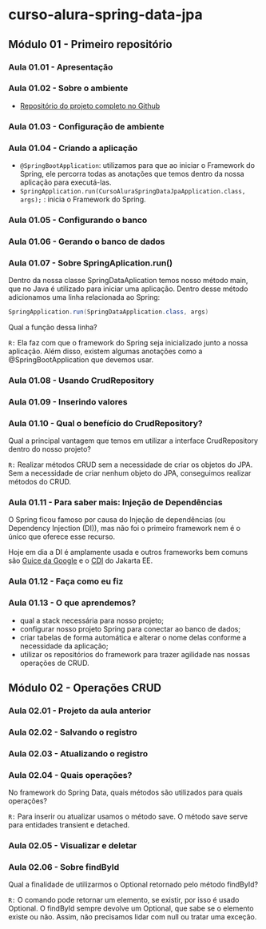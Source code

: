 # curso-alura-spring-data-jpa

## Módulo 01 - Primeiro repositório

### Aula 01.01 - Apresentação

### Aula 01.02 - Sobre o ambiente
- [Repositório do projeto completo no Github](https://github.com/forks-projects/1795-curso-spring-data)

### Aula 01.03 - Configuração de ambiente

### Aula 01.04 - Criando a aplicação
- `@SpringBootApplication`: utilizamos para que ao iniciar o Framework do Spring, ele percorra todas as anotações que temos dentro da nossa aplicação para executá-las.
- `SpringApplication.run(CursoAluraSpringDataJpaApplication.class, args);` : inicia o Framework do Spring.

### Aula 01.05 - Configurando o banco

### Aula 01.06 - Gerando o banco de dados

### Aula 01.07 - Sobre SpringAplication.run()
Dentro da nossa classe SpringDataAplication temos nosso método main, que no Java é utilizado para iniciar uma aplicação. Dentro desse método adicionamos uma linha relacionada ao Spring:
```java
SpringApplication.run(SpringDataApplication.class, args)
```
Qual a função dessa linha?

`R:` Ela faz com que o framework do Spring seja inicializado junto a nossa aplicação. Além disso, existem algumas anotações como a @SpringBootApplication que devemos usar.

### Aula 01.08 - Usando CrudRepository

### Aula 01.09 - Inserindo valores

### Aula 01.10 - Qual o benefício do CrudRepository?
Qual a principal vantagem que temos em utilizar a interface CrudRepository dentro do nosso projeto?

`R:` Realizar métodos CRUD sem a necessidade de criar os objetos do JPA. Sem a necessidade de criar nenhum objeto do JPA, conseguimos realizar métodos do CRUD.

### Aula 01.11 - Para saber mais: Injeção de Dependências
O Spring ficou famoso por causa do Injeção de dependências (ou Dependency Injection (DI)), mas não foi o primeiro framework nem é o único que oferece esse recurso.

Hoje em dia a DI é amplamente usada e outros frameworks bem comuns são [Guice da Google](https://github.com/google/guice) e o [CDI](https://jakarta.ee/specifications/cdi/2.0/cdi-spec-2.0.html) do Jakarta EE.

### Aula 01.12 - Faça como eu fiz

### Aula 01.13 - O que aprendemos?
- qual a stack necessária para nosso projeto;
- configurar nosso projeto Spring para conectar ao banco de dados;
- criar tabelas de forma automática e alterar o nome delas conforme a necessidade da aplicação;
- utilizar os repositórios do framework para trazer agilidade nas nossas operações de CRUD.

## Módulo 02 - Operações CRUD

### Aula 02.01 - Projeto da aula anterior

### Aula 02.02 - Salvando o registro

### Aula 02.03 - Atualizando o registro

### Aula 02.04 - Quais operações?
No framework do Spring Data, quais métodos são utilizados para quais operações?

`R:` Para inserir ou atualizar usamos o método save. O método save serve para entidades transient e detached.

### Aula 02.05 - Visualizar e deletar

### Aula 02.06 - Sobre findById
Qual a finalidade de utilizarmos o Optional retornado pelo método findById?

`R:` O comando pode retornar um elemento, se existir, por isso é usado Optional. O findById sempre devolve um Optional, que sabe se o elemento existe ou não. Assim, não precisamos lidar com null ou tratar uma exceção.
